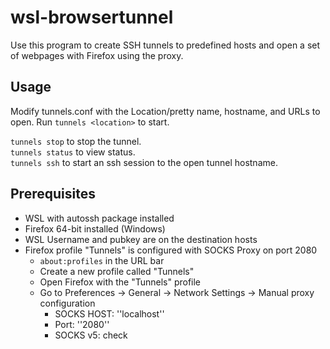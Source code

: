 # wsl-browsertunnel
Use this program to create SSH tunnels to predefined hosts and open a set of webpages with Firefox using the proxy.

## Usage
Modify tunnels.conf with the Location/pretty name, hostname, and URLs to open. Run `tunnels <location>` to start.

`tunnels stop` to stop the tunnel.<br>
`tunnels status` to view status.<br>
`tunnels ssh` to start an ssh session to the open tunnel hostname.<br>

## Prerequisites
- WSL with autossh package installed
- Firefox 64-bit installed (Windows)
- WSL Username and pubkey are on the destination hosts
- Firefox profile "Tunnels" is configured with SOCKS Proxy on port 2080
    - `about:profiles` in the URL bar
    - Create a new profile called "Tunnels"
    - Open Firefox with the "Tunnels" profile
    - Go to Preferences -> General -> Network Settings -> Manual proxy configuration
        - SOCKS HOST: ''localhost''
        - Port: ''2080''
        - SOCKS v5: check